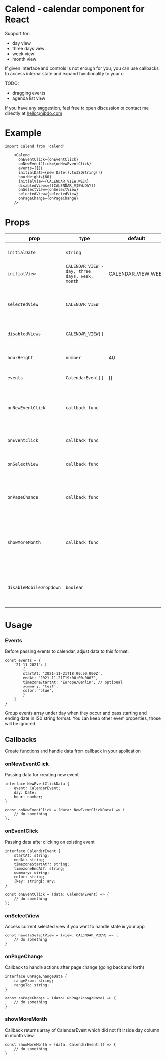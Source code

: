 # Calend  - calendar component for React

Support for:
 - day view
 - three days view
 - week view
 - month view

If given interface and controls is not enough for you, you can use callbacks to access internal state and expand functionality to your ui

TODO:
- dragging events
- agenda list view

If you have any suggestion, feel free to open discussion or contact me directly at hello@nibdo.com

# Example
    import Calend from 'calend'

        <Calend
          onEventClick={onEventClick}
          onNewEventClick={onNewEventClick}
          events={[]}
          initialDate={new Date().toISOString()}
          hourHeight={60}
          initialView={CALENDAR_VIEW.WEEK}
          disabledViews={[CALENDAR_VIEW.DAY]}
          onSelectView={onSelectView}
          selectedView={selectedView}
          onPageChange={onPageChange}
        />

# Props

prop      | type             | default     | required      |  desc
----------|-------------|--------|------|--------
`initialDate`   | `string`  | | false | starting date for calendar
`initialView`| `CALENDAR_VIEW - day, three days, week, month` | CALENDAR_VIEW.WEEK | true | starts in calendar view
`selectedView`| `CALENDAR_VIEW` | | false | selected view for control outside of the component
`disabledViews`| `CALENDAR_VIEW[]` | | false| disable views you don't need
`hourHeight`    | `number`   | 40 | false | height for one hour column in px
`events` | `CalendarEvent[]` | [] | true | events for calendar
`onNewEventClick` | `callback func` |  | false | callback for clicking on calendar table to create new event
`onEventClick`   | `callback func`   | | false | callback for clicking on event
`onSelectView` | `callback func` | | false | callback for view change event
`onPageChange` | `callback func` | | false | callback for navigating through calendar pages
`showMoreMonth` | `callback func` | | false | callback for accessing events which didn't fit in month view
`disableMobileDropdown` | `boolean` | | false | disable button for triggering mobile dropdown with views


# Usage

### Events

Before passing events to calendar, adjust data to this format:

    const events = {
        '21-11-2021': [
            {
            startAt: '2021-11-21T18:00:00.000Z',
            endAt: '2021-11-21T19:00:00.000Z',
            timezoneStartAt: 'Europe/Berlin', // optional
            summary: 'test',
            color: 'blue',
            }
        ]
    }

Group events array under day when they occur and pass starting and ending date in ISO string format. You can keep other event properties, those will be ignored.

## Callbacks
Create functions and handle data from callback in your application

### onNewEventClick
Passing data for creating new event

    interface NewEventClickData {
        event: CalendarEvent;
        day: Date;
        hour: number;
    }

    const onNewEventClick = (data: NewEventClickData) => {
        // do something
    };

### onEventClick
Passing data after clicking on existing event

    interface CalendarEvent {
        startAt: string;
        endAt: string;
        timezoneStartAt?: string;
        timezoneEndAt?: string;
        summary: string;
        color: string;
        [key: string]: any;
    }

    const onEventClick = (data: CalendarEvent) => {
        // do something
    };

### onSelectView

Access current selected view if you want to handle state in your app

    const handleSelectView = (view: CALENDAR_VIEW) => {
        // do something
    }

### onPageChange

Callback to handle actions after page change (going back and forth)

    interface OnPageChangeData {
        rangeFrom: string;
        rangeTo: string;
    }

    const onPageChange = (data: OnPageChangeData) => {
        // do something
    }


### showMoreMonth

Callback returns array of CalendarEvent which did not fit inside day column in month view

    const showMoreMonth = (data: CalendarEvent[]) => {
        // do something
    }
